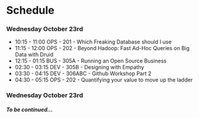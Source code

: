 # Schedule

### Wednesday October 23rd

* 10:15 - 11:00 OPS - 201 - Which Freaking Database should I use
* 11:15 - 12:00 OPS - 202 - Beyond Hadoop: Fast Ad-Hoc Queries on Big Data with Druid
* 12:15 - 01:15 BUS - 305A - Running an Open Source Business
* 02:30 - 03:15 DEV - 305B - Designing with Empathy
* 03:30 - 04:15 DEV - 306ABC - Github Workshop Part 2
* 04:30 - 05:15 OPS - 202 - Quantifying your value to move up the ladder


### Wednesday October 23rd

##### To be continued...
